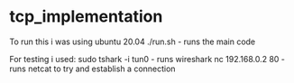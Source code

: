 # tcp_implementation

To run this i was using ubuntu 20.04
./run.sh - runs the main code

For testing i used:
sudo tshark -i tun0 - runs wireshark
nc 192.168.0.2 80 - runs netcat to try and establish a connection
